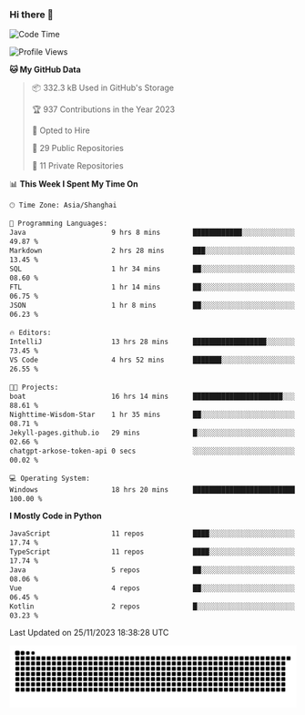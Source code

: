 ### Hi there 👋
<!--START_SECTION:waka-->
![Code Time](http://img.shields.io/badge/Code%20Time-453%20hrs%2034%20mins-blue)

![Profile Views](http://img.shields.io/badge/Profile%20Views-3-blue)

**🐱 My GitHub Data** 

> 📦 332.3 kB Used in GitHub's Storage 
 > 
> 🏆 937 Contributions in the Year 2023
 > 
> 💼 Opted to Hire
 > 
> 📜 29 Public Repositories 
 > 
> 🔑 11 Private Repositories 
 > 
📊 **This Week I Spent My Time On** 

```text
🕑︎ Time Zone: Asia/Shanghai

💬 Programming Languages: 
Java                     9 hrs 8 mins        ████████████░░░░░░░░░░░░░   49.87 % 
Markdown                 2 hrs 28 mins       ███░░░░░░░░░░░░░░░░░░░░░░   13.45 % 
SQL                      1 hr 34 mins        ██░░░░░░░░░░░░░░░░░░░░░░░   08.60 % 
FTL                      1 hr 14 mins        ██░░░░░░░░░░░░░░░░░░░░░░░   06.75 % 
JSON                     1 hr 8 mins         ██░░░░░░░░░░░░░░░░░░░░░░░   06.23 % 

🔥 Editors: 
IntelliJ                 13 hrs 28 mins      ██████████████████░░░░░░░   73.45 % 
VS Code                  4 hrs 52 mins       ███████░░░░░░░░░░░░░░░░░░   26.55 % 

🐱‍💻 Projects: 
boat                     16 hrs 14 mins      ██████████████████████░░░   88.61 % 
Nighttime-Wisdom-Star    1 hr 35 mins        ██░░░░░░░░░░░░░░░░░░░░░░░   08.71 % 
Jekyll-pages.github.io   29 mins             █░░░░░░░░░░░░░░░░░░░░░░░░   02.66 % 
chatgpt-arkose-token-api 0 secs              ░░░░░░░░░░░░░░░░░░░░░░░░░   00.02 % 

💻 Operating System: 
Windows                  18 hrs 20 mins      █████████████████████████   100.00 % 
```

**I Mostly Code in Python** 

```text
JavaScript               11 repos            ████░░░░░░░░░░░░░░░░░░░░░   17.74 % 
TypeScript               11 repos            ████░░░░░░░░░░░░░░░░░░░░░   17.74 % 
Java                     5 repos             ██░░░░░░░░░░░░░░░░░░░░░░░   08.06 % 
Vue                      4 repos             ██░░░░░░░░░░░░░░░░░░░░░░░   06.45 % 
Kotlin                   2 repos             █░░░░░░░░░░░░░░░░░░░░░░░░   03.23 % 
```




 Last Updated on 25/11/2023 18:38:28 UTC
<!--END_SECTION:waka-->

<picture>
  <source media="(prefers-color-scheme: dark)" srcset="https://raw.githubusercontent.com/14790897/14790897/output/github-contribution-grid-snake-dark.svg" />
  <source media="(prefers-color-scheme: light)" srcset="https://raw.githubusercontent.com/14790897/14790897/output/github-contribution-grid-snake.svg" />
  <img alt="github-snake" src="https://raw.githubusercontent.com/14790897/14790897/output/github-contribution-grid-snake.svg" />
</picture>
